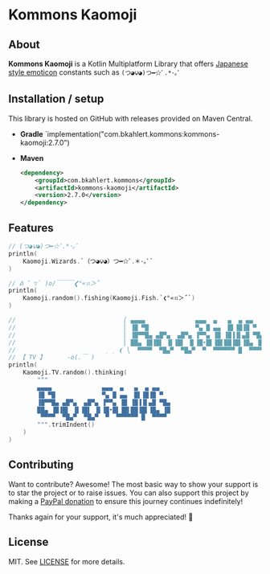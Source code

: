 # Kommons Kaomoji

## About

**Kommons Kaomoji** is a Kotlin Multiplatform Library that offers
[Japanese style emoticon](https://en.wikipedia.org/wiki/Emoticon#Japanese_style) constants such as `(つ◕౪◕)つ━☆ﾟ.*･｡ﾟ`

## Installation / setup

This library is hosted on GitHub with releases provided on Maven Central.

* **Gradle** `implementation("com.bkahlert.kommons:kommons-kaomoji:2.7.0")

* **Maven**
  ```xml
  <dependency>
      <groupId>com.bkahlert.kommons</groupId>
      <artifactId>kommons-kaomoji</artifactId>
      <version>2.7.0</version>
  </dependency>
  ```

## Features

```kotlin
// (つ◕౪◕)つ━☆ﾟ.*･｡ﾟ
println(
    Kaomoji.Wizards.`（つ◕౪◕）つ━☆ﾟ․＊･｡ﾟ`
)

// ᕕ ˘ ▽` )o/￣￣￣❮°«⠶＞˝
println(
    Kaomoji.random().fishing(Kaomoji.Fish.`❮°«⠶＞˝`)
)

//                              ⎛ ▄▄▄▄              ▄▄▄  ▄   ▄  ▄ ▄▄    ⎞
//                              ⎜ ▐█ ▀█             ▀▄ █ ▄▄  █▌▐█▐█ ▀   ⎟
//                              ⎜ ▐█▀▀█▄ ▄█▀▄  ▄█▀▄ ▐▀▀▄ ▐█ ▐█▐▐▌▄█ ▀█▄ ⎟
//                              ⎜ ██▄ ▐█▐█▌ ▐▌▐█▌ ▐▌▐█•█▌▐█▌██▐█▌▐█▄ ▐█ ⎟
//                         ̣ ˱ ❨ ⎝  ▀▀▀▀  ▀█▄▀  ▀█▄▀  ▀  ▀▀▀▀▀▀ █  ▀▀▀▀  ⎠
// 【 TV 】      -o(.￣ )
println(
    Kaomoji.TV.random().thinking(
        """
        ▄▄▄▄              ▄▄▄  ▄   ▄  ▄ ▄▄ 
        ▐█ ▀█             ▀▄ █ ▄▄  █▌▐█▐█ ▀
        ▐█▀▀█▄ ▄█▀▄  ▄█▀▄ ▐▀▀▄ ▐█ ▐█▐▐▌▄█ ▀█▄
        ██▄ ▐█▐█▌ ▐▌▐█▌ ▐▌▐█•█▌▐█▌██▐█▌▐█▄ ▐█
         ▀▀▀▀  ▀█▄▀  ▀█▄▀  ▀  ▀▀▀▀▀▀ █  ▀▀▀▀ 
        """.trimIndent()
    )
)
```

## Contributing

Want to contribute?
Awesome!
The most basic way to show your support is to star the project or to raise issues.
You can also support this project by making a [PayPal donation](https://www.paypal.me/bkahlert) to ensure this journey continues indefinitely!

Thanks again for your support, it's much appreciated! :pray:

## License

MIT. See [LICENSE](../LICENSE) for more details.
